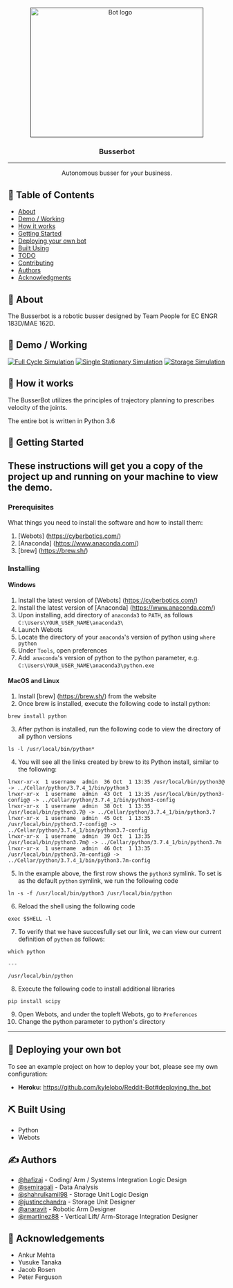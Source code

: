 <p align="center">
  <a href="" rel="noopener">
 <img width=400px height=300px src="https://raw.githubusercontent.com/hafizaj/183DB-Capstone/main/Demo/busserbot.png" alt="Bot logo"></a>
</p>

<h3 align="center">Busserbot</h3>

---

<p align="center"> Autonomous busser for your business.
    <br> 
</p>

## 📝 Table of Contents
+ [About](#about)
+ [Demo / Working](#demo)
+ [How it works](#working)
+ [Getting Started](#getting_started)
+ [Deploying your own bot](#deployment)
+ [Built Using](#built_using)
+ [TODO](../TODO.md)
+ [Contributing](../CONTRIBUTING.md)
+ [Authors](#authors)
+ [Acknowledgments](#acknowledgement)

## 🧐 About <a name = "about"></a>
The Busserbot is a robotic busser designed by Team People for EC ENGR 183D/MAE 162D.

## 🎥 Demo / Working <a name = "demo"></a>
[![Full Cycle Simulation](https://raw.githubusercontent.com/hafizaj/183DB-Capstone/main/Demo/thumbnail/full-cycle.png)](https://www.youtube.com/watch?v=2HlgLPjuZLk "Full Cycle Simulation")
[![Single Stationary Simulation](https://raw.githubusercontent.com/hafizaj/183DB-Capstone/main/Demo/thumbnail/single.png)]({https://www.youtube.com/watch?v=q2SQm7otxc0&feature=youtu.be} "Single Stationary Simulation")
[![Storage Simulation](https://raw.githubusercontent.com/hafizaj/183DB-Capstone/main/Demo/thumbnail/storage.png)](https://www.youtube.com/watch?v=hxuN4XihSyQ&feature=youtu.be "Storage Simulation")


## 💭 How it works <a name = "working"></a>

The BusserBot utilizes the principles of trajectory planning to prescribes velocity of the joints.

The entire bot is written in Python 3.6

## 🏁 Getting Started <a name = "getting_started"></a>
These instructions will get you a copy of the project up and running on your machine to view the demo. 
---
### Prerequisites

What things you need to install the software and how to install them:

1. [Webots] (https://cyberbotics.com/)
2. [Anaconda] (https://www.anaconda.com/)
3. [brew] (https://brew.sh/)

### Installing

#### Windows

1. Install the latest version of [Webots] (https://cyberbotics.com/)
2. Install the latest version of [Anaconda] (https://www.anaconda.com/)
3. Upon installing, add directory of `anaconda3` to `PATH`, as follows `C:\Users\YOUR_USER_NAME\anaconda3\`
4. Launch Webots
5. Locate the directory of your `anaconda`'s version of python using `where python`
7. Under `Tools`, open preferences
8. Add` anaconda`'s version of python to the python parameter, e.g. `C:\Users\YOUR_USER_NAME\anaconda3\python.exe`

#### MacOS and Linux

1. Install [brew] (https://brew.sh/) from the website
2. Once brew is installed, execute the following code to install python:
```
brew install python
```
3. After python is installed, run the following code to view the directory of all python versions
```
ls -l /usr/local/bin/python*
```
4. You will see all the links created by brew to its Python install, similar to the following:

```
lrwxr-xr-x  1 username  admin  36 Oct  1 13:35 /usr/local/bin/python3@ -> ../Cellar/python/3.7.4_1/bin/python3
lrwxr-xr-x  1 username  admin  43 Oct  1 13:35 /usr/local/bin/python3-config@ -> ../Cellar/python/3.7.4_1/bin/python3-config
lrwxr-xr-x  1 username  admin  38 Oct  1 13:35 /usr/local/bin/python3.7@ -> ../Cellar/python/3.7.4_1/bin/python3.7
lrwxr-xr-x  1 username  admin  45 Oct  1 13:35 /usr/local/bin/python3.7-config@ -> ../Cellar/python/3.7.4_1/bin/python3.7-config
lrwxr-xr-x  1 username  admin  39 Oct  1 13:35 /usr/local/bin/python3.7m@ -> ../Cellar/python/3.7.4_1/bin/python3.7m
lrwxr-xr-x  1 username  admin  46 Oct  1 13:35 /usr/local/bin/python3.7m-config@ -> ../Cellar/python/3.7.4_1/bin/python3.7m-config
```
5. In the example above, the first row shows the `python3` symlink. To set is as the default `python` symlink, we run the following code
```
ln -s -f /usr/local/bin/python3 /usr/local/bin/python
```
6. Reload the shell using the following code
```
exec $SHELL -l
```
7. To verify that we have succesfully set our link, we can view our current definition of `python` as follows:

```
which python

---

/usr/local/bin/python
```
8. Execute the following code to install additional libraries
```
pip install scipy
```
9. Open Webots, and under the topleft Webots, go to `Preferences`
10. Change the python parameter to python's directory
---
## 🚀 Deploying your own bot <a name = "deployment"></a>
To see an example project on how to deploy your bot, please see my own configuration:

+ **Heroku**: https://github.com/kylelobo/Reddit-Bot#deploying_the_bot

## ⛏️ Built Using <a name = "built_using"></a>
+ Python
+ Webots

## ✍️ Authors <a name = "authors"></a>
+ [@hafizaj](https://github.com/hafizaj) - Coding/ Arm / Systems Integration Logic Design
+ [@semiragali](https://github.com/semiragali) - Data Analysis
+ [@shahrulkamil98](https://github.com/shahrulkamil98) - Storage Unit Logic Design
+ [@justincchandra](https://github.com/justincchandra) - Storage Unit Designer
+ [@anaravit](https://github.com/anaravit) - Robotic Arm Designer
+ [@rmartinez88](https://github.com/rmartinez88) - Vertical Lift/ Arm-Storage Integration Designer

## 🎉 Acknowledgements <a name = "acknowledgement"></a>
+ Ankur Mehta
+ Yusuke Tanaka
+ Jacob Rosen
+ Peter Ferguson
